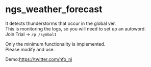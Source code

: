 # ngs_weather_forecast
  It detects thunderstorms that occur in the global ver.  
  This is monitoring the logs, so you will need to set up an autoword.   
  Join Trial -> `/p /symbol1`
  
  Only the minimum functionality is implemented.  
  Please modify and use.
  
  Demo:https://twitter.com/hfo_ni
